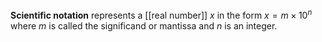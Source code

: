 **Scientific notation** represents a [[real number]] $x$ in the form $x = m \times 10^n$ where $m$ is called the significand or mantissa and $n$ is an integer.
